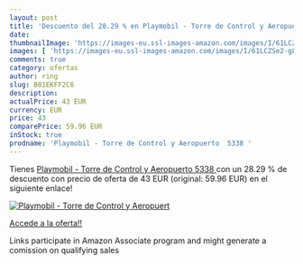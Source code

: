 ```yaml
---
layout: post
title: 'Descuento del 28.29 % en Playmobil - Torre de Control y Aeropuert'
date: 
thumbnailImage: 'https://images-eu.ssl-images-amazon.com/images/I/61LCZSe2-gL._SL200_.jpg'
images: [ 'https://images-eu.ssl-images-amazon.com/images/I/61LCZSe2-gL._SL200_.jpg' ]
comments: true
category: ofertas
author: ring
slug: B01EKFF2C6
description:
actualPrice: 43 EUR
currency: EUR
price: 43
comparePrice: 59.96 EUR
inStock: true
prodname: 'Playmobil - Torre de Control y Aeropuerto  5338 '
---
```


Tienes [Playmobil - Torre de Control y Aeropuerto  5338 ](https://www.amazon.es/dp/B01EKFF2C6/?tag=tolees-21) con un 28.29 % de descuento con precio de oferta de 43 EUR (original: 59.96 EUR) en el siguiente enlace!

[![Playmobil - Torre de Control y Aeropuert](https://images-eu.ssl-images-amazon.com/images/I/61LCZSe2-gL._SL200_.jpg)](https://www.amazon.es/dp/B01EKFF2C6/?tag=tolees-21)

[Accede a la oferta!!](https://www.amazon.es/dp/B01EKFF2C6/?tag=tolees-21)

Links participate in Amazon Associate program and might generate a comission on qualifying sales



